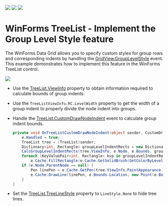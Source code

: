 <!-- default badges list -->
![](https://img.shields.io/endpoint?url=https://codecentral.devexpress.com/api/v1/VersionRange/128637818/18.1.3%2B)
[![](https://img.shields.io/badge/Open_in_DevExpress_Support_Center-FF7200?style=flat-square&logo=DevExpress&logoColor=white)](https://supportcenter.devexpress.com/ticket/details/E2368)
[![](https://img.shields.io/badge/📖_How_to_use_DevExpress_Examples-e9f6fc?style=flat-square)](https://docs.devexpress.com/GeneralInformation/403183)
<!-- default badges end -->

# WinForms TreeList - Implement the Group Level Style feature

The WinForms Data Grid allows you to specify custom styles for group rows and corresponding indents by handling the [GridView.GroupLevelStyle](https://docs.devexpress.com/WindowsForms/DevExpress.XtraGrid.Views.Grid.GridView.GroupLevelStyle) event. This example demonstrates how to implement this feature in the WinForms TreeList control.

![](https://raw.githubusercontent.com/DevExpress-Examples/how-to-implement-the-group-level-style-feature-in-the-treelist-e2368/18.1.3%2B/media/winforms-treelist-level-indents.png)

* Use the [TreeList.ViewInfo](https://docs.devexpress.com/WindowsForms/DevExpress.XtraTreeList.TreeList.ViewInfo) property to obtain information required to calculate bounds of group indents.
* Use the `TreeListViewInfo.RC.LevelWidth` property to get the width of a group indent to properly divide the node indent into groups.
* Handle the [TreeList.CustomDrawNodeIndent](https://docs.devexpress.com/WindowsForms/DevExpress.XtraTreeList.TreeList.CustomDrawNodeIndent) event to calculate group indent bounds.
  
  ```csharp
  private void OnTreeListCustomDrawNodeIndent(object sender, CustomDrawNodeIndentEventArgs e) {
      e.Handled = true;
      TreeList tree = (TreeList)sender;
      Dictionary<int, Rectangle> groupLevelIndentRects = new Dictionary<int, Rectangle>();
      CalcGroupLevelIndentRects(tree.ViewInfo, e.Node, e.Bounds, groupLevelIndentRects);
      foreach (KeyValuePair<int, Rectangle> kvp in groupLevelIndentRects)                
          e.Cache.FillRectangle(e.Cache.GetSolidBrush(GetColorByLevel(kvp.Key)), kvp.Value);
      if (e.Node.ParentNode == null) {
          Pen linePen = e.Cache.GetPen(tree.ViewInfo.PaintAppearance.HorzLine.BackColor);                
          e.Cache.DrawLine(linePen, e.Bounds.Location, new Point(e.Bounds.Right, e.Bounds.Y));
      }
  }
  ```
* Set the [TreeList.TreeLineStyle](https://docs.devexpress.com/WindowsForms/DevExpress.XtraTreeList.TreeList.TreeLineStyle) property to `LineStyle.None` to hide tree lines.
